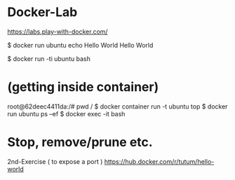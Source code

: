 # Docker-Lab

https://labs.play-with-docker.com/

$ docker run ubuntu echo Hello World
Hello World

$ docker run -ti ubuntu bash 
# (getting inside container)
root@62deec4411da:/# pwd
/
$ docker container run -t ubuntu top
$ docker run ubuntu ps –ef
$ docker exec -it <mycontainerID> bash

# Stop, remove/prune etc.



2nd-Exercise ( to expose a port )
https://hub.docker.com/r/tutum/hello-world
